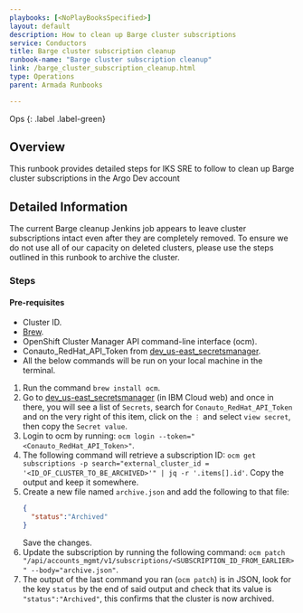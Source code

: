 ```yaml
---
playbooks: [<NoPlayBooksSpecified>]
layout: default
description: How to clean up Barge cluster subscriptions
service: Conductors
title: Barge cluster subscription cleanup 
runbook-name: "Barge cluster subscription cleanup"
link: /barge_cluster_subscription_cleanup.html
type: Operations
parent: Armada Runbooks

---
```


Ops
{: .label .label-green}

## Overview

This runbook provides detailed steps for IKS SRE to follow to clean up Barge cluster subscriptions in the Argo Dev account

## Detailed Information
The current Barge cleanup Jenkins job appears to leave cluster subscriptions intact even after they are completely removed. To ensure we do not use all of our capacity on deleted clusters, please use the steps outlined in this runbook to archive the cluster.

### Steps

#### Pre-requisites 

- Cluster ID.
- [Brew](https://brew.sh/).
- OpenShift Cluster Manager API command-line interface (ocm).
- Conauto_RedHat_API_Token from [dev_us-east_secretsmanager](https://cloud.ibm.com/services/secrets-manager/crn%3Av1%3Abluemix%3Apublic%3Asecrets-manager%3Aus-east%3Aa%2Fdd8764ef7e84d59c23228ee806ecffd2%3Aeafd9ee5-e538-425e-86b9-ea7febc69e0f%3A%3A?paneId=manage#/manageSecrets).
- All the below commands will be run on your local machine in the terminal.

1. Run the command `brew install ocm`.
1. Go to [dev_us-east_secretsmanager](https://cloud.ibm.com/services/secrets-manager/crn%3Av1%3Abluemix%3Apublic%3Asecrets-manager%3Aus-east%3Aa%2Fdd8764ef7e84d59c23228ee806ecffd2%3Aeafd9ee5-e538-425e-86b9-ea7febc69e0f%3A%3A?paneId=manage#/manageSecrets) (in IBM Cloud web) and once in there, you will see a list of `Secrets`, search for `Conauto_RedHat_API_Token` and on the very right of this item, click on the `⋮` and select `view secret`, then copy the `Secret value`.
1. Login to ocm by running: `ocm login --token="<Conauto_RedHat_API_Token>"`.
1. The following command will retrieve a subscription ID: `ocm get subscriptions -p search="external_cluster_id = '<ID_OF_CLUSTER_TO_BE_ARCHIVED>'" | jq -r '.items[].id'`. Copy the output and keep it somewhere.
1. Create a new file named `archive.json` and add the following to that file:
    ```json
    {
      "status":"Archived"
    }
    ```
    Save the changes.
1. Update the subscription by running the following command: `ocm patch "/api/accounts_mgmt/v1/subscriptions/<SUBSCRIPTION_ID_FROM_EARLIER>" --body="archive.json"`.
1. The output of the last command you ran (`ocm patch`) is in JSON, look for the key `status` by the end of said output and check that its value is `"status":"Archived"`, this confirms that the cluster is now archived.
